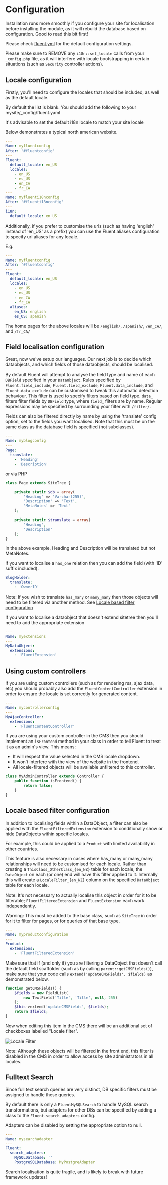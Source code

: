 # Configuration

Installation runs more smoothly if you configure your site for localisation before
installing the module, as it will rebuild the database based on configuration.
Good to read this bit first!

Please check [fluent.yml](../../_config/fluent.yml) for the default configuration settings.

Please make sure to REMOVE any `i18n::set_locale` calls from your `_config.php` file, as it
will interfere with locale bootstrapping in certain situations (such as `Security` controller actions).

## Locale configuration

Firstly, you'll need to configure the locales that should be included, as well as
the default locale.

By default the list is blank. You should add the following to your mysite/_config/fluent.yaml

It's advisable to set the default i18n locale to match your site locale

Below demonstrates a typical north american website.

```yaml
---
Name: myfluentconfig
After: '#fluentconfig'
---
Fluent:
  default_locale: en_US
  locales:
    - en_US
    - es_US
	- en_CA
    - fr_CA
---
Name: myfluenti18nconfig
After: '#fluenti18nconfig'
---
i18n:
  default_locale: en_US
```

Additionally, if you prefer to customise the urls (such as having 'english' instead of 'en_US' as a prefix) you can use
the Fluent.aliases configuration to specify url aliases for any locale.

E.g.

```yaml
---
Name: myfluentconfig
After: '#fluentconfig'
---
Fluent:
  default_locale: en_US
  locales:
    - en_US
    - es_US
	- en_CA
    - fr_CA
  aliases:
    en_US: english
    es_US: spanish
```

The home pages for the above locales will be `/english/`, `/spanish/`, `/en_CA/`, and `/fr_CA/`

## Field localisation configuration

Great, now we've setup our languages. Our next job is to decide which dataobjects, and which
fields of those dataobjects, should be localised.

By default Fluent will attempt to analyse the field type and name of each `DBField` specified in your `DataObject`.
Rules specified by `Fluent.field_include`, `Fluent.field_exclude`, `Fluent.data_include`, and `Fluent.data_exclude`
can be customised to tweak this automatic detection behaviour. This filter is used to specify filters based on field
type. `data_` filters filter fields by `DBField` type, where `field_` filters are by name. Regular expressions may
be specified by surrounding your filter with `/filter/`.

Fields can also be filtered directly by name by using the 'translate' config option, set to the fields you want
localised. Note that this must be on the same class as the database field is specified (not subclasses).

```yaml
---
Name: myblogconfig
---
Page:
  translate:
    - 'Heading'
    - 'Description'
```

or via PHP

```php
class Page extends SiteTree {

	private static $db = array(
		'Heading' => 'Varchar(255)',
		'Description' => 'Text',
		'MetaNotes' => 'Text'
	);

	private static $translate = array(
		'Heading',
		'Description'
	);
}
```

In the above example, Heading and Description will be translated but not MetaNotes.

If you want to localise a `has_one` relation then you can add the field (with 'ID'
suffix included).

```yaml
BlogHolder:
  translate:
    - 'OwnerID'
```

Note: If you wish to translate `has_many` or `many_many` then those objects will need
to be filtered via another method. See [Locale based filter configuration](#locale-based-filter-configuration)

If you want to localise a dataobject that doesn't extend sitetree then you'll need
to add the appropriate extension

```yaml
---
Name: myextensions
---
MyDataObject:
  extensions:
    - 'FluentExtension'
```

## Using custom controllers

If you are using custom controllers (such as for rendering rss, ajax data, etc) you
should probably also add the `FluentContentController` extension in order to ensure
the locale is set correctly for generated content.

```yaml
---
Name: mycontrollerconfig
---
MyAjaxController:
  extensions:
    - 'FluentContentController'
```

If you are using your custom controller in the CMS then you should implement 
an `isFrontend` method in your class in order to tell Fluent to treat it as an
admin's view. This means:

 * It will respect the value selected in the CMS locale dropdown.
 * It won't interfere with the view of the website in the frontend.
 * All locale-filtered objects will be available unfiltered to this controller.

```php
class MyAdminController extends Controller {
	public function isFrontend() {
		return false;
	}
}
```

## Locale based filter configuration

In addition to localising fields within a DataObject, a filter can also be applied
with the `FluentFilteredExtension` extension to conditionally show or hide DataObjects
within specific locales.

For example, this could be applied to a `Product` with limited availability in other countries.

This feature is also necessary in cases where has_many or many_many relationships will need
to be customised for each locale. Rather than creating a `ThisClass_OtherClass_{en_NZ}` table
for each locale, the `DataObject` on each (or one) end will have this filter applied
to it. Internally this will create a `LocaleFilter_{en_NZ}` column on the specified
`DataObject` table for each locale.

Note: It's not necessary to actually localise this object in order for it to be
filterable; `FluentFilteredExtension` and `FluentExtension` each work independently.

Warning: This must be added to the base class, such as `SiteTree` in order for it to filter
for pages, or for queries of that base type.

```yaml
---
Name: myproductconfiguration
---
Product:
  extensions:
    - 'FluentFilteredExtension'
```

Make sure that if (and only if) you are filtering a DataObject that doesn't call the default field scaffolder (such
as by calling `parent::getCMSFields()`), make sure that your code calls `extend('updateCMSFields', $fields)`
as demonstrated below.

```php
function getCMSFields() {
	$fields = new FieldList(
		new TextField('Title', 'Title', null, 255)
	);
	$this->extend('updateCMSFields', $fields);
	return $fields;
}
```

Now when editing this item in the CMS there will be an additional set of checkboxes
labelled "Locale filter".

![Locale Filter](images/locale-filter.jpg "Locale filter")

Note: Although these objects will be filtered in the front end, this filter is disabled
in the CMS in order to allow access by site administrators in all locales.

## Fulltext Search

Since full text search queries are very distinct, DB specific filters must be assigned to handle these queries.

By default there is only a `FluentMySQLSearch` to handle MySQL search transformations, but adapters for other DBs can
be specified by adding a class to the `Fluent.search_adapters` config.

Adapters can be disabled by setting the appropriate option to null.

```yaml
---
Name: mysearchadapter
---
Fluent:
  search_adapters:
    MySQLDatabase: ''
    PostgreSQLDatabase: MyPostgreAdapter
```

Search localisation is quite fragile, and is likely to break with future framework updates!

